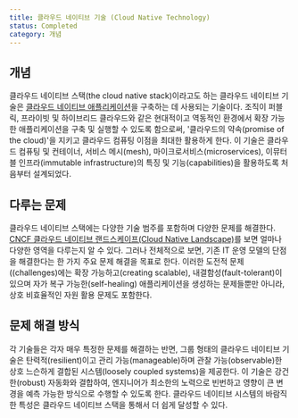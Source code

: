 ```yaml
---
title: 클라우드 네이티브 기술 (Cloud Native Technology)
status: Completed
category: 개념
---
```


## 개념

클라우드 네이티브 스택(the cloud native stack)이라고도 하는 클라우드 네이티브 기술은 [클라우드 네이티브 애플리케이션](/ko/cloud_native_apps/)을 구축하는 데 사용되는 기술이다. 조직이 퍼블릭, 프라이빗 및 하이브리드 클라우드와 같은 현대적이고 역동적인 환경에서 확장 가능한 애플리케이션을 구축 및 실행할 수 있도록 함으로써, '클라우드의 약속(promise of the cloud)'을 지키고 클라우드 컴퓨팅 이점을 최대한 활용하게 한다. 이 기술은 클라우드 컴퓨팅 및 컨테이너, 서비스 메시(mesh), 마이크로서비스(microservices), 이뮤터블 인프라(immutable infrastructure)의 특징 및 기능(capabilities)을 활용하도록 처음부터 설계되었다.

## 다루는 문제 

클라우드 네이티브 스택에는 다양한 기술 범주를 포함하며 다양한 문제를 해결한다. [CNCF 클라우드 네이티브 랜드스케이프(Cloud Native Landscape)](https://landscape.cncf.io/)를 보면 얼마나 다양한 영역을 다루는지 알 수 있다. 그러나 전체적으로 보면, 기존 IT 운영 모델의 단점을 해결한다는 한 가지 주요 문제 해결을 목표로 한다. 이러한 도전적 문제((challenges)에는 확장 가능하고(creating scalable), 내결함성(fault-tolerant)이 있으며 자가 복구 가능한(self-healing) 애플리케이션을 생성하는 문제들뿐만 아니라, 상호 비효율적인 자원 활용 문제도 포함한다.

## 문제 해결 방식

각 기술들은 각자 매우 특정한 문제를 해결하는 반면, 그룹 형태의 클라우드 네이티브 기술은 탄력적(resilient)이고 관리 가능(manageable)하며 관찰 가능(observable)한 상호 느슨하게 결합된 시스템(loosely coupled systems)을 제공한다. 이 기술은 강건한(robust) 자동화와 결합하여, 엔지니어가 최소한의 노력으로 빈번하고 영향이 큰 변경을 예측 가능한 방식으로 수행할 수 있도록 한다. 클라우드 네이티브 시스템의 바람직한 특성은 클라우드 네이티브 스택을 통해서 더 쉽게 달성할 수 있다.

